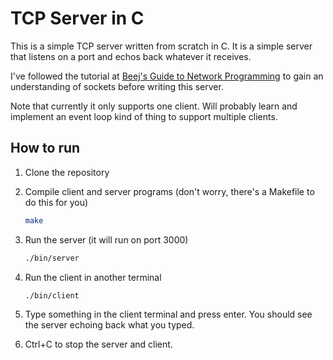 # TCP Server in C

This is a simple TCP server written from scratch in C. It is a simple server that listens on a port and echos back whatever it receives.

I've followed the tutorial at [Beej's Guide to Network Programming](https://beej.us/guide/bgnet/html/multi/index.html) to gain an understanding of sockets before writing this server.

Note that currently it only supports one client. Will probably learn and implement an event loop kind of thing to support multiple clients.

## How to run

1. Clone the repository

2. Compile client and server programs (don't worry, there's a Makefile to do this for you)

   ```bash
   make
   ```

3. Run the server (it will run on port 3000)

   ```bash
   ./bin/server
   ```

4. Run the client in another terminal

   ```bash
   ./bin/client
   ```

5. Type something in the client terminal and press enter. You should see the server echoing back what you typed.

6. Ctrl+C to stop the server and client.
